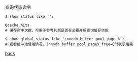 查询状态命令  
```
$ show status like '';  
```

```
Qcache_hits  
# 缓存命中次数，可用于参考判断是否有必要开启查询缓存功能  
```

```
$ show global status like 'innodb_buffer_pool_page_%';  
# 查看缓冲池使用情况，innodb_buffer_pool_pages_free=0时表示用完  
```

[back](../12.md)  